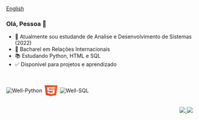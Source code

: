 [English](https://github.com/wellcouto/wellcouto/blob/main/README_EN.md)

### Olá, Pessoa 👋

- 🔭 Atualmente sou estudande de Analise e Desenvolvimento de Sistemas (2022)
- 📜 Bacharel em Relações Internacionais
- 📚 Estudando Python, HTML e SQL
- ✅ Disponivel para projetos e aprendizado

##
<div style="display: inline_block"><br>
  <img align="center" alt="Well-Python" height="30" width="40" 
       src="https://cdn.jsdelivr.net/gh/devicons/devicon/icons/python/python-original.svg" />
  <img align="center" alt="Well-HTML" height="30" width="40" 
       src="https://raw.githubusercontent.com/devicons/devicon/master/icons/html5/html5-original.svg">
  <img align="center" alt="Well-SQL" height="30" width="40"
       src="https://custom-icon-badges.herokuapp.com/badge/SQL-025E8C.svg?logo=database&logoColor=white">
</div>

##
<div align="right">
  <a href="https://github.com/wellcout">
  <img height="150em" src="https://github-readme-stats.vercel.app/api?username=wellcouto&show_icons=true&theme=tokyonight&include_all_commits=true&count_private=true"/>
  <img height="100em" src="https://github-readme-stats.vercel.app/api/top-langs/?username=wellcouto&layout=compact&langs_count=7&theme=tokyonight"/>
</div>

